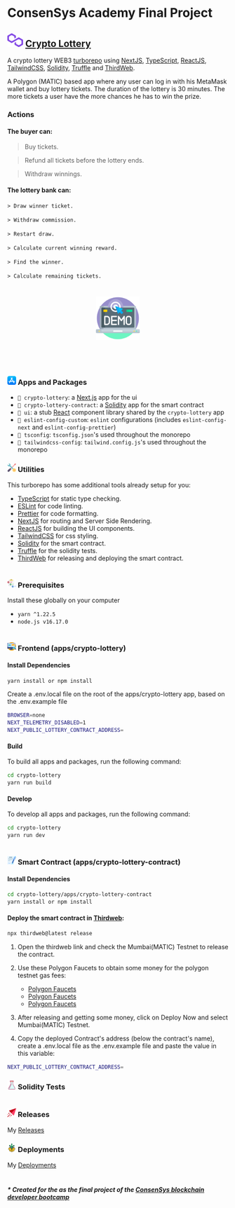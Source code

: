 # ConsenSys Academy Final Project

## <img src="./images/polygon.svg" alt="polygon" width="36px" /> <a href="https://constantine.dev" > Crypto Lottery </a>

A crypto lottery WEB3 [turborepo](https://turborepo.org/) using [NextJS](https://nextjs.org), [TypeScript](https://www.typescriptlang.org/), [ReactJS](https://reactjs.org/), [TailwindCSS](https://tailwindcss.com/), [Solidity](https://docs.soliditylang.org/en/v0.8.17/), [Truffle](https://trufflesuite.com/)  and [ThirdWeb](https://thirdweb.com/).

A Polygon (MATIC) based app where any user can log in with his MetaMask wallet and buy lottery tickets. The duration of the lottery is 30 minutes. The more tickets a user have the more chances he has to win the prize.

### Actions

#### The buyer can:


> Buy tickets.

> Refund all tickets before the lottery ends.

> Withdraw winnings.

#### The lottery bank can:

    > Draw winner ticket.

    > Withdraw commission.

    > Restart draw.

    > Calculate current winning reward.

    > Find the winner.

    > Calculate remaining tickets. 


[//]: # (below line is for horizontal line DO NOT DELETE)
#

<div align="center">

[<img alt="demo" width="100px" src="./images/demo.png" />](https://constantine.dev)

</div>


[//]: # (below line is for horizontal line DO NOT DELETE)
#

<br />

### <img src="./images/apps.png" alt="apps" width="20px" /> Apps and Packages

- `📁 crypto-lottery`: a [Next.js](https://nextjs.org) app for the ui
- `📁 crypto-lottery-contract`: a [Solidity](https://docs.soliditylang.org/en/v0.8.17/) app for the smart contract
- `📁 ui`: a stub [React](https://reactjs.org/) component library shared by the `crypto-lottery` app
- `📁 eslint-config-custom`: `eslint` configurations (includes `eslint-config-next` and `eslint-config-prettier`)
- `📁 tsconfig`: `tsconfig.json`'s used throughout the monorepo
- `📁 tailwindcss-config`: `tailwind.config.js`'s used throughout the monorepo

### <img src="./images/utility.png" alt="utility" width="20px" /> Utilities

This turborepo has some additional tools already setup for you:

- [TypeScript](https://www.typescriptlang.org/) for static type checking.
- [ESLint](https://eslint.org/) for code linting.
- [Prettier](https://prettier.io) for code formatting.
- [NextJS](https://nextjs.org) for routing and Server Side Rendering.
- [ReactJS](https://reactjs.org/) for building the UI components.
- [TailwindCSS](https://tailwindcss.com/) for css styling.
- [Solidity](https://docs.soliditylang.org/en/v0.8.17/) for the smart contract.
- [Truffle](https://trufflesuite.com/) for the solidity tests.
- [ThirdWeb](https://thirdweb.com/) for releasing and deploying the smart contract.

[//]: # (below line is for horizontal line DO NOT DELETE)
#

### <img src="./images/requirement.png" alt="requirement" width="20px" /> Prerequisites

Install these globally on your computer

- `yarn ^1.22.5`
- `node.js v16.17.0`

[//]: # (below line is for horizontal line DO NOT DELETE)
#

### <img src="./images/ux.png" alt="ux" width="20px" /> Frontend (apps/crypto-lottery)

#### Install Dependencies

```bash
yarn install or npm install
```

Create a .env.local file on the root of the apps/crypto-lottery app, based on the .env.example file

```bash
BROWSER=none
NEXT_TELEMETRY_DISABLED=1
NEXT_PUBLIC_LOTTERY_CONTRACT_ADDRESS=
```

#### Build

To build all apps and packages, run the following command:

```bash
cd crypto-lottery
yarn run build
```

#### Develop

To develop all apps and packages, run the following command:

```bash
cd crypto-lottery
yarn run dev
```

[//]: # (below line is for horizontal line DO NOT DELETE)
#

### <img src="./images/agreement.png" alt="agreement" width="20px" /> Smart Contract (apps/crypto-lottery-contract)

#### Install Dependencies

```bash
cd crypto-lottery/apps/crypto-lottery-contract
yarn install or npm install
```

#### Deploy the smart contract in [Thirdweb](https://thirdweb.com/):

```bash
npx thirdweb@latest release
```

1. Open the thirdweb link and check the Mumbai(MATIC) Testnet to release the contract.

2. Use these Polygon Faucets to obtain some money for the polygon testnet gas fees:

   - [Polygon Faucets](https://faucet.polygon.technology/)
   - [Polygon Faucets](https://mumbaifaucet.com)
   - [Polygon Faucets](https://stakely.io/en/faucet/polygon-matic)

3. After releasing and getting some money, click on Deploy Now and select Mumbai(MATIC) Testnet.

4. Copy the deployed Contract's address (below the contract's name), create a .env.local file as the .env.example file and paste the value in this variable:

```bash
NEXT_PUBLIC_LOTTERY_CONTRACT_ADDRESS=
```

### <img src="./images/test.png" alt="agreement" width="20px" /> Solidity Tests


[//]: # (below line is for horizontal line DO NOT DELETE)
#

### <img src="./images/new-release.png" alt="new-release" width="20px" /> Releases

My [Releases](https://thirdweb.com/0xcA1B3A854f4029d8fA3e9A5EA15a2065850AC010/Lottery)

### <img src="./images/deployment.png" alt="deployment" width="20px" /> Deployments

My [Deployments](https://thirdweb.com/mumbai/0xe8aB62c322cDDAf454E636A801e2F8c7772980Ea/)

[//]: # (below line is for horizontal line DO NOT DELETE)
#

##### * Created for the as the final project of the [ConsenSys blockchain developer bootcamp](https://consensys.net/academy/bootcamp/)